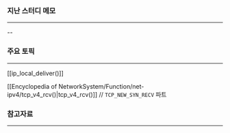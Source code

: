 
### 지난 스터디 메모
---
--
### 주요 토픽 
---

[[ip_local_deliver()]]

[[Encyclopedia of NetworkSystem/Function/net-ipv4/tcp_v4_rcv()|tcp_v4_rcv()]] // `TCP_NEW_SYN_RECV` 파트



### 참고자료
---




